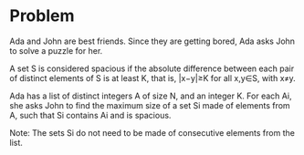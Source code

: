 # Problem

Ada and John are best friends. Since they are getting bored, Ada asks John to solve a puzzle for her.

A set S is considered spacious if the absolute difference between each pair of distinct elements of S is at least K, that is, |x−y|≥K for all x,y∈S, with x≠y.

Ada has a list of distinct integers A of size N, and an integer K. For each Ai, she asks John to find the maximum size of a set Si made of elements from A, such that Si contains Ai and is spacious.

Note: The sets Si do not need to be made of consecutive elements from the list.
